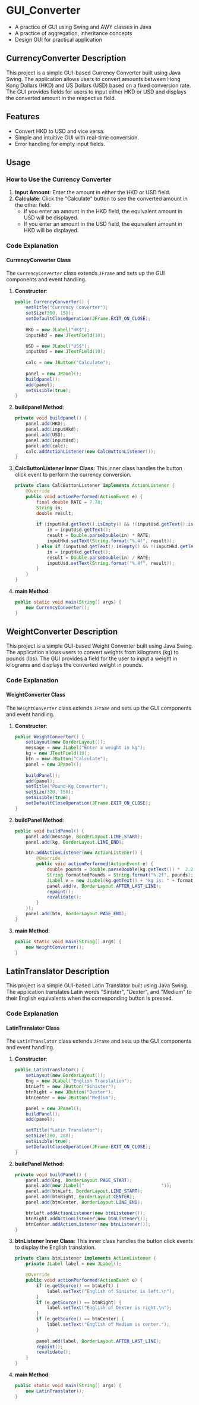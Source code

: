 # GUI_Converter
- A practice of GUI using Swing and AWY classes in Java
- A practice of aggregation, inheritance concepts
- Design GUI for practical application

## CurrencyConverter Description
This project is a simple GUI-based Currency Converter built using Java Swing. The application allows users to convert amounts between Hong Kong Dollars (HKD) and US Dollars (USD) based on a fixed conversion rate. The GUI provides fields for users to input either HKD or USD and displays the converted amount in the respective field.

## Features
- Convert HKD to USD and vice versa.
- Simple and intuitive GUI with real-time conversion.
- Error handling for empty input fields.

## Usage

### How to Use the Currency Converter
1. **Input Amount**: Enter the amount in either the HKD or USD field.
2. **Calculate**: Click the "Calculate" button to see the converted amount in the other field.
   - If you enter an amount in the HKD field, the equivalent amount in USD will be displayed.
   - If you enter an amount in the USD field, the equivalent amount in HKD will be displayed.

### Code Explanation

#### CurrencyConverter Class
The `CurrencyConverter` class extends `JFrame` and sets up the GUI components and event handling.

1. **Constructor**:
    ```java
    public CurrencyConverter() {
        setTitle("Currency Converter");
        setSize(300, 150);
        setDefaultCloseOperation(JFrame.EXIT_ON_CLOSE);
        
        HKD = new JLabel("HK$");
        inputHkd = new JTextField(10);

        USD = new JLabel("US$");
        inputUsd = new JTextField(10);
        
        calc = new JButton("Calculate");
        
        panel = new JPanel();
        buildpanel();
        add(panel);
        setVisible(true);
    }
    ```

2. **buildpanel Method**:
    ```java
    private void buildpanel() {
        panel.add(HKD);
        panel.add(inputHkd);
        panel.add(USD);
        panel.add(inputUsd);
        panel.add(calc);
        calc.addActionListener(new CalcButtonListener());
    }
    ```

3. **CalcButtonListener Inner Class**:
    This inner class handles the button click event to perform the currency conversion.
    ```java
    private class CalcButtonListener implements ActionListener {
        @Override
        public void actionPerformed(ActionEvent e) {
            final double RATE = 7.78;
            String in;
            double result;
            
            if (inputHkd.getText().isEmpty() && !(inputUsd.getText().isEmpty())) {
                in = inputUsd.getText();
                result = Double.parseDouble(in) * RATE;
                inputHkd.setText(String.format("%.4f", result));
            } else if (inputUsd.getText().isEmpty() && !(inputHkd.getText().isEmpty())) {
                in = inputHkd.getText();
                result = Double.parseDouble(in) / RATE;
                inputUsd.setText(String.format("%.4f", result));
            }
        }
    }
    ```

4. **main Method**:
    ```java
    public static void main(String[] args) {
        new CurrencyConverter();
    }
    ```

## WeightConverter Description
This project is a simple GUI-based Weight Converter built using Java Swing. The application allows users to convert weights from kilograms (kg) to pounds (lbs). The GUI provides a field for the user to input a weight in kilograms and displays the converted weight in pounds.

### Code Explanation

#### WeightConverter Class
The `WeightConverter` class extends `JFrame` and sets up the GUI components and event handling.

1. **Constructor**:
    ```java
    public WeightConverter() {
        setLayout(new BorderLayout());
        message = new JLabel("Enter a weight in kg");
        kg = new JTextField(10);
        btn = new JButton("Calculate");
        panel = new JPanel();
        
        buildPanel();
        add(panel);
        setTitle("Pound-Kg Converter");
        setSize(320, 150);
        setVisible(true);
        setDefaultCloseOperation(JFrame.EXIT_ON_CLOSE);
    }
    ```

2. **buildPanel Method**:
    ```java
    public void buildPanel() { 
        panel.add(message, BorderLayout.LINE_START);
        panel.add(kg, BorderLayout.LINE_END);

        btn.addActionListener(new ActionListener() {
            @Override
            public void actionPerformed(ActionEvent e) {
                double pounds = Double.parseDouble(kg.getText()) *  2.20462;
                String formattedPounds = String.format("%.2f", pounds);
                JLabel v = new JLabel(kg.getText() + "kg is: " + formattedPounds + " pounds");
                panel.add(v, BorderLayout.AFTER_LAST_LINE);
                repaint();
                revalidate();
            }
        });
        panel.add(btn, BorderLayout.PAGE_END);
    }
    ```

3. **main Method**:
    ```java
    public static void main(String[] args) {
        new WeightConverter();
    }
    ```

## LatinTranslator Description
This project is a simple GUI-based Latin Translator built using Java Swing. The application translates Latin words "Sinister", "Dexter", and "Medium" to their English equivalents when the corresponding button is pressed.

### Code Explanation

#### LatinTranslator Class
The `LatinTranslator` class extends `JFrame` and sets up the GUI components and event handling.

1. **Constructor**:
    ```java
    public LatinTranslator() {
        setLayout(new BorderLayout());
        Eng = new JLabel("English Translation");
        btnLeft = new JButton("Sinister");
        btnRight = new JButton("Dexter");
        btnCenter = new JButton("Medium");

        panel = new JPanel();
        buildPanel();
        add(panel);

        setTitle("Latin Translator");
        setSize(280, 280);
        setVisible(true);
        setDefaultCloseOperation(JFrame.EXIT_ON_CLOSE);
    }
    ```

2. **buildPanel Method**:
    ```java
    private void buildPanel() {
        panel.add(Eng, BorderLayout.PAGE_START);
        panel.add(new JLabel("                             "));
        panel.add(btnLeft, BorderLayout.LINE_START);
        panel.add(btnRight, BorderLayout.CENTER);
        panel.add(btnCenter, BorderLayout.LINE_END);

        btnLeft.addActionListener(new btnListener());
        btnRight.addActionListener(new btnListener());
        btnCenter.addActionListener(new btnListener());
    }
    ```

3. **btnListener Inner Class**:
    This inner class handles the button click events to display the English translation.
    ```java
    private class btnListener implements ActionListener {
        private JLabel label = new JLabel();

        @Override
        public void actionPerformed(ActionEvent e) {
            if (e.getSource() == btnLeft) {
                label.setText("English of Sinister is left.\n");
            }
            if (e.getSource() == btnRight) {
                label.setText("English of Dexter is right.\n");
            }
            if (e.getSource() == btnCenter) {
                label.setText("English of Medium is center.");
            }
            
            panel.add(label, BorderLayout.AFTER_LAST_LINE);
            repaint();
            revalidate();    
        }
    }
    ```

4. **main Method**:
    ```java
    public static void main(String[] args) {
        new LatinTranslator();
    }
    ```

